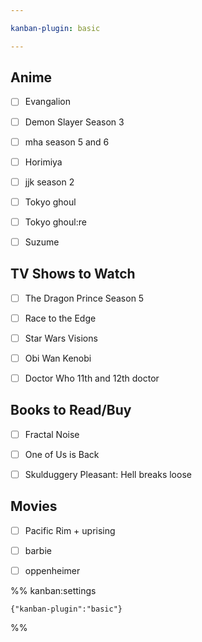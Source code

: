 ```yaml
---

kanban-plugin: basic

---
```


## Anime

- [ ] Evangalion
- [ ] Demon Slayer Season 3
- [ ] mha season 5 and 6
- [ ] Horimiya
- [ ] jjk season 2
- [ ] Tokyo ghoul
- [ ] Tokyo ghoul:re
- [ ] Suzume


## TV Shows to Watch

- [ ] The Dragon Prince Season 5
- [ ] Race to the Edge
- [ ] Star Wars Visions
- [ ] Obi Wan Kenobi
- [ ] Doctor Who 11th and 12th doctor


## Books to Read/Buy

- [ ] Fractal Noise
- [ ] One of Us is Back
- [ ] Skulduggery Pleasant: Hell breaks loose


## Movies

- [ ] Pacific Rim + uprising
- [ ] barbie
- [ ] oppenheimer




%% kanban:settings
```
{"kanban-plugin":"basic"}
```
%%